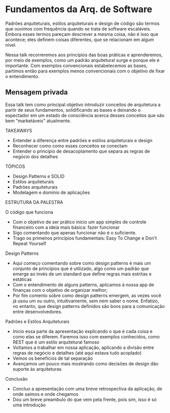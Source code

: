 # Fundamentos da Arq. de Software

Padrões arquiteturais, estilos arquiteturais e design de código são termos que ouvimos com frequência quando se trata de software escaláveis. Embora esses termos pareçam descrever a mesma coisa, não é isso que acontece; eles definem coisas diferentes, que se relacionam em algum nível.

Nessa talk recorreremos aos princípios das boas práticas e aprenderemos, por meio de exemplos, como um padrão arquitetural surge e porque ele é importante. Com exemplos convencionais estabelecemos as bases, partimos então para exemplos menos convencionais com o objetivo de fixar o entendimento.

## Mensagem privada

Essa talk tem como principal objetivo introduzir conceitos de arquitetura a partir de seus fundamentos, solidificando as bases e deixando o espectador em um estado de consciência acerca desses conceitos que são bem "marketáveis" atualmente.

TAKEAWAYS

- Entender a diferença entre padrões e estilos arquiteturais e design
- Reconhecer como como esses conceitos se conectam
- Entender o princípio de desacoplamento que separa as regras de negócio dos detalhes

TÓPICOS

- Design Patterns e SOLID
- Estilos arquiteturais
- Padrões arquiteturais
- Modelagem e domínio de aplicações

ESTRUTURA DA PALESTRA

O código que funciona

- Com o objetivo de ser prático inicio um app simples de controle financeiro com a ideia mais básica: fazer funcionar
- Sigo comentando que apenas funcionar não é o suficiente.
- Trago os primeiros princípios fundamentais: Easy To Change e Don't Repeat Yourself

Design Patterns

- Aqui começo comentando sobre como design patterns é mais um conjunto de princípios que é utilizado, algo como um padrão que emerge ao invés de um standard que define regras mais estritas e estáticas
- Com o entendimento de alguns patterns, aplicamos à nossa app de finanças com o objetivo de organizar melhor;
- Por fim comento sobre como design patterns emergem, as vezes você já usou um ou outro, intuitivamente, sem nem saber o nome. Enfatizo, no entanto, que design patterns definidos são bons para a comunicação entre desenvolvedores.

Padrões e Estilos Arquiteturais

- Inicio essa parte da apresentação explicando o que é cada coisa e como elas se diferem. Faremos isso com exemplos conhecidos, como REST que é um estilo arquitetural famoso
- Voltamos a trabalhar em nossa aplicação, aplicando a divisão entre regras de negócio e detalhes (até aqui estava tudo acoplado)
- Vemos os benefícios de tal separação
- Avançamos um pouco mais mostrando como decisões de design dão suporte às arquiteturas

Conclusão

- Concluo a apresentação com uma breve retrospectiva da aplicação, de onde saímos e onde chegamos
- Dou um breve preambulo do que vem pela frente, pois sim, isso é só uma introdução
